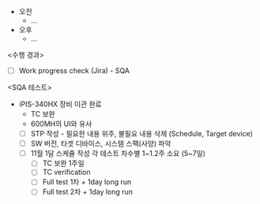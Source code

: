 - 오전
	- ...
- 오후
	- ...

<수행 경과>
- [ ] Work progress check (Jira) - SQA

<SQA 테스트>
- iPIS-340HX 장비 이관 완료
	- TC 보완
	- 600MH의 UI와 유사
	- [ ] STP 작성 - 필요한 내용 위주, 불필요 내용 삭제 (Schedule, Target device)
	- [ ] SW 버전, 타겟 디바이스, 시스템 스펙(사양) 파악
	- [ ] 11월 1달 스케쥴 작성 각 테스트 차수별 1~1.2주 소요 (5~7일)
		- [ ] TC 보완 1주일
		- [ ] TC verification
		- [ ] Full test 1차 + 1day long run
		- [ ] Full test 2차 + 1day long run